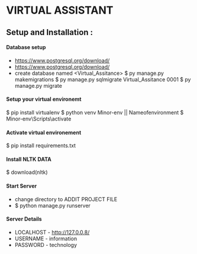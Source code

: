 # VIRTUAL ASSISTANT

## Setup and Installation :

#### Database setup
- https://www.postgresql.org/download/
- https://www.postgresql.org/download/
- create database named <Virtual_Assitance>
$ py manage.py makemigrations
$ py manage.py sqlmigrate Virtual_Assitance 0001 <latest file no in migrations>
$ py manage.py migrate


#### Setup your virtual environemt

$ pip install virtualenv
$ python venv Minor-env || Nameofenvironment
$ Minor-env\Scripts\activate

#### Activate virtual environement

$ pip install requirements.txt

#### Install NLTK DATA
$ download(nltk)

#### Start Server
- change directory to ADDIT PROJECT FILE
- $ python manage.py runserver

#### Server Details
- LOCALHOST - http://127.0.0.8/
- USERNAME - information
- PASSWORD - technology
